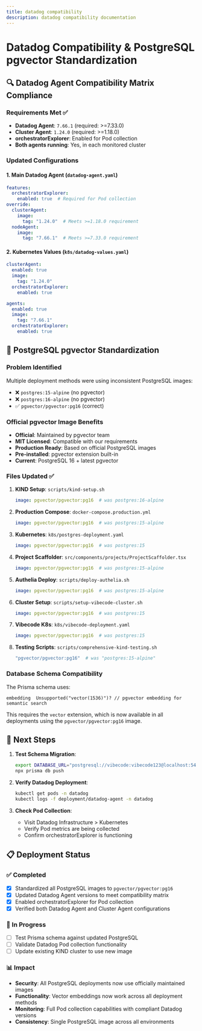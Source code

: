 ```yaml
---
title: datadog compatibility
description: datadog compatibility documentation
---
```


# Datadog Compatibility & PostgreSQL pgvector Standardization

## 🔍 Datadog Agent Compatibility Matrix Compliance

### Requirements Met ✅
- **Datadog Agent**: `7.66.1` (required: >=7.33.0)
- **Cluster Agent**: `1.24.0` (required: >=1.18.0)  
- **orchestratorExplorer**: Enabled for Pod collection
- **Both agents running**: Yes, in each monitored cluster

### Updated Configurations

#### 1. Main Datadog Agent (`datadog-agent.yaml`)
```yaml
features:
  orchestratorExplorer:
    enabled: true  # Required for Pod collection
override:
  clusterAgent:
    image:
      tag: "1.24.0"  # Meets >=1.18.0 requirement
  nodeAgent:
    image:
      tag: "7.66.1"  # Meets >=7.33.0 requirement
```

#### 2. Kubernetes Values (`k8s/datadog-values.yaml`)
```yaml
clusterAgent:
  enabled: true
  image:
    tag: "1.24.0"
  orchestratorExplorer:
    enabled: true

agents:
  enabled: true
  image:
    tag: "7.66.1"
  orchestratorExplorer:
    enabled: true
```

## 🐘 PostgreSQL pgvector Standardization

### Problem Identified
Multiple deployment methods were using inconsistent PostgreSQL images:
- ❌ `postgres:15-alpine` (no pgvector)
- ❌ `postgres:16-alpine` (no pgvector) 
- ✅ `pgvector/pgvector:pg16` (correct)

### Official pgvector Image Benefits
- **Official**: Maintained by pgvector team
- **MIT Licensed**: Compatible with our requirements
- **Production Ready**: Based on official PostgreSQL images
- **Pre-installed**: pgvector extension built-in
- **Current**: PostgreSQL 16 + latest pgvector

### Files Updated ✅

1. **KIND Setup**: `scripts/kind-setup.sh`
   ```yaml
   image: pgvector/pgvector:pg16  # was postgres:16-alpine
   ```

2. **Production Compose**: `docker-compose.production.yml`
   ```yaml
   image: pgvector/pgvector:pg16  # was postgres:15-alpine
   ```

3. **Kubernetes**: `k8s/postgres-deployment.yaml`
   ```yaml
   image: pgvector/pgvector:pg16  # was postgres:15
   ```

4. **Project Scaffolder**: `src/components/projects/ProjectScaffolder.tsx`
   ```yaml
   image: pgvector/pgvector:pg16  # was postgres:15-alpine
   ```

5. **Authelia Deploy**: `scripts/deploy-authelia.sh`
   ```yaml
   image: pgvector/pgvector:pg16  # was postgres:15-alpine
   ```

6. **Cluster Setup**: `scripts/setup-vibecode-cluster.sh`
   ```yaml
   image: pgvector/pgvector:pg16  # was postgres:15
   ```

7. **Vibecode K8s**: `k8s/vibecode-deployment.yaml`
   ```yaml
   image: pgvector/pgvector:pg16  # was postgres:15
   ```

8. **Testing Scripts**: `scripts/comprehensive-kind-testing.sh`
   ```bash
   "pgvector/pgvector:pg16"  # was "postgres:15-alpine"
   ```

### Database Schema Compatibility
The Prisma schema uses:
```prisma
embedding  Unsupported("vector(1536)")? // pgvector embedding for semantic search
```

This requires the `vector` extension, which is now available in all deployments using the `pgvector/pgvector:pg16` image.

## 🚀 Next Steps

1. **Test Schema Migration**:
   ```bash
   export DATABASE_URL="postgresql://vibecode:vibecode123@localhost:5432/vibecode_dev"
   npx prisma db push
   ```

2. **Verify Datadog Deployment**:
   ```bash
   kubectl get pods -n datadog
   kubectl logs -f deployment/datadog-agent -n datadog
   ```

3. **Check Pod Collection**:
   - Visit Datadog Infrastructure > Kubernetes
   - Verify Pod metrics are being collected
   - Confirm orchestratorExplorer is functioning

## 📋 Deployment Status

### ✅ Completed
- [x] Standardized all PostgreSQL images to `pgvector/pgvector:pg16`
- [x] Updated Datadog Agent versions to meet compatibility matrix
- [x] Enabled orchestratorExplorer for Pod collection
- [x] Verified both Datadog Agent and Cluster Agent configurations

### 🔄 In Progress
- [ ] Test Prisma schema against updated PostgreSQL
- [ ] Validate Datadog Pod collection functionality
- [ ] Update existing KIND cluster to use new image

### 📊 Impact
- **Security**: All PostgreSQL deployments now use officially maintained images
- **Functionality**: Vector embeddings now work across all deployment methods
- **Monitoring**: Full Pod collection capabilities with compliant Datadog versions
- **Consistency**: Single PostgreSQL image across all environments 